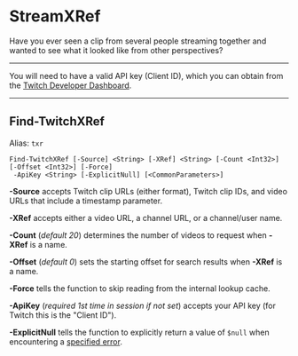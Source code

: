 # StreamXRef

Have you ever seen a clip from several people streaming together and wanted to see what it looked like from other perspectives?

---

You will need to have a valid API key (Client ID), which you can obtain from the [Twitch Developer Dashboard](https://dev.twitch.tv/console/apps/).

---

## Find-TwitchXRef

Alias: `txr`

```
Find-TwitchXRef [-Source] <String> [-XRef] <String> [-Count <Int32>] [-Offset <Int32>] [-Force]
 -ApiKey <String> [-ExplicitNull] [<CommonParameters>]
```

**-Source** accepts Twitch clip URLs (either format), Twitch clip IDs, and video URLs that include a timestamp parameter.

**-XRef** accepts either a video URL, a channel URL, or a channel/user name.

**-Count** (*default 20*) determines the number of videos to request when **-XRef** is a name.

**-Offset** (*default 0*) sets the starting offset for search results when **-XRef** is a name.

**-Force** tells the function to skip reading from the internal lookup cache.

**-ApiKey** (*required 1st time in session if not set*) accepts your API key (for Twitch this is the "Client ID").

**-ExplicitNull** tells the function to explicitly return a value of `$null` when encountering a [specified error](https://github.com/awsr/PS-StreamXRef/blob/master/docs/Find-TwitchXRef.md#notes).
